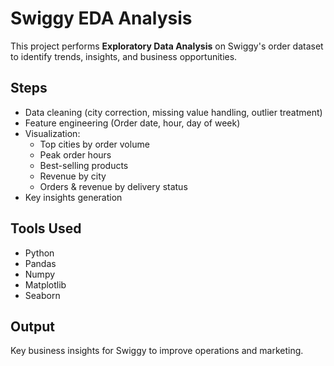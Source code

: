 # Swiggy EDA Analysis

This project performs **Exploratory Data Analysis** on Swiggy's order dataset to identify trends, insights, and business opportunities.

## Steps
- Data cleaning (city correction, missing value handling, outlier treatment)
- Feature engineering (Order date, hour, day of week)
- Visualization:
  - Top cities by order volume
  - Peak order hours
  - Best-selling products
  - Revenue by city
  - Orders & revenue by delivery status
- Key insights generation

## Tools Used
- Python
- Pandas
- Numpy
- Matplotlib
- Seaborn

## Output
Key business insights for Swiggy to improve operations and marketing.

